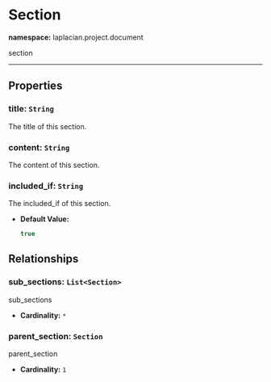 # **Section**
**namespace:** laplacian.project.document

section



---

## Properties

### title: `String`
The title of this section.

### content: `String`
The content of this section.

### included_if: `String`
The included_if of this section.
- **Default Value:**
  ```kotlin
  true
  ```

## Relationships

### sub_sections: `List<Section>`
sub_sections
- **Cardinality:** `*`

### parent_section: `Section`
parent_section
- **Cardinality:** `1`